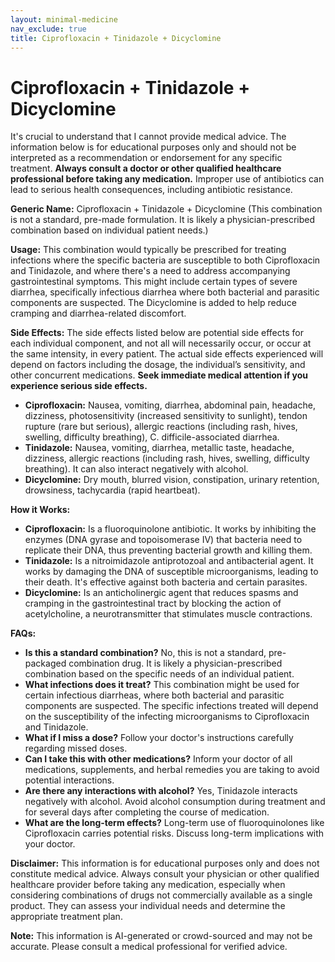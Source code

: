 ```yaml
---
layout: minimal-medicine
nav_exclude: true
title: Ciprofloxacin + Tinidazole + Dicyclomine
---
```


# Ciprofloxacin + Tinidazole + Dicyclomine

It's crucial to understand that I cannot provide medical advice.  The information below is for educational purposes only and should not be interpreted as a recommendation or endorsement for any specific treatment.  **Always consult a doctor or other qualified healthcare professional before taking any medication.**  Improper use of antibiotics can lead to serious health consequences, including antibiotic resistance.

**Generic Name:** Ciprofloxacin + Tinidazole + Dicyclomine (This combination is not a standard, pre-made formulation. It is likely a physician-prescribed combination based on individual patient needs.)


**Usage:**  This combination would typically be prescribed for treating infections where the specific bacteria are susceptible to both Ciprofloxacin and Tinidazole, and where there's a need to address accompanying gastrointestinal symptoms. This might include certain types of severe diarrhea, specifically infectious diarrhea where both bacterial and parasitic components are suspected.  The Dicyclomine is added to help reduce cramping and diarrhea-related discomfort.


**Side Effects:** The side effects listed below are potential side effects for each individual component, and not all will necessarily occur, or occur at the same intensity, in every patient. The actual side effects experienced will depend on factors including the dosage, the individual’s sensitivity, and other concurrent medications.  **Seek immediate medical attention if you experience serious side effects.**

* **Ciprofloxacin:**  Nausea, vomiting, diarrhea, abdominal pain, headache, dizziness, photosensitivity (increased sensitivity to sunlight), tendon rupture (rare but serious), allergic reactions (including rash, hives, swelling, difficulty breathing),  C. difficile-associated diarrhea.
* **Tinidazole:** Nausea, vomiting, diarrhea, metallic taste, headache, dizziness, allergic reactions (including rash, hives, swelling, difficulty breathing).  It can also interact negatively with alcohol.
* **Dicyclomine:** Dry mouth, blurred vision, constipation, urinary retention, drowsiness, tachycardia (rapid heartbeat).


**How it Works:**

* **Ciprofloxacin:** Is a fluoroquinolone antibiotic. It works by inhibiting the enzymes (DNA gyrase and topoisomerase IV) that bacteria need to replicate their DNA, thus preventing bacterial growth and killing them.
* **Tinidazole:** Is a nitroimidazole antiprotozoal and antibacterial agent. It works by damaging the DNA of susceptible microorganisms, leading to their death.  It's effective against both bacteria and certain parasites.
* **Dicyclomine:** Is an anticholinergic agent that reduces spasms and cramping in the gastrointestinal tract by blocking the action of acetylcholine, a neurotransmitter that stimulates muscle contractions.


**FAQs:**

* **Is this a standard combination?** No, this is not a standard, pre-packaged combination drug. It is likely a physician-prescribed combination based on the specific needs of an individual patient.
* **What infections does it treat?**  This combination might be used for certain infectious diarrheas, where both bacterial and parasitic components are suspected.  The specific infections treated will depend on the susceptibility of the infecting microorganisms to Ciprofloxacin and Tinidazole.
* **What if I miss a dose?**  Follow your doctor's instructions carefully regarding missed doses.
* **Can I take this with other medications?**  Inform your doctor of all medications, supplements, and herbal remedies you are taking to avoid potential interactions.
* **Are there any interactions with alcohol?** Yes, Tinidazole interacts negatively with alcohol. Avoid alcohol consumption during treatment and for several days after completing the course of medication.
* **What are the long-term effects?** Long-term use of fluoroquinolones like Ciprofloxacin carries potential risks. Discuss long-term implications with your doctor.

**Disclaimer:** This information is for educational purposes only and does not constitute medical advice. Always consult your physician or other qualified healthcare provider before taking any medication, especially when considering combinations of drugs not commercially available as a single product.  They can assess your individual needs and determine the appropriate treatment plan.


**Note:** This information is AI-generated or crowd-sourced and may not be accurate. Please consult a medical professional for verified advice.